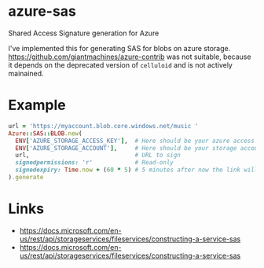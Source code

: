 # azure-sas
Shared Access Signature generation for Azure

I've implemented this for generating SAS for blobs on azure storage.
https://github.com/giantmachines/azure-contrib was not suitable, because it
depends on the deprecated version of `celluloid` and is not actively mainained.

# Example

```ruby
url = 'https://myaccount.blob.core.windows.net/music '
Azure::SAS::BLOB.new(
  ENV['AZURE_STORAGE_ACCESS_KEY'],  # Here should be your azure access key
  ENV['AZURE_STORAGE_ACCOUNT'],     # Here should be your storage account name
  url,                              # URL to sign
  signedpermissions: 'r'            # Read-only
  signedexpiry: Time.now + (60 * 5) # 5 minutes after now the link will be expired
).generate
```

# Links
 * https://docs.microsoft.com/en-us/rest/api/storageservices/fileservices/constructing-a-service-sas
 * https://docs.microsoft.com/en-us/rest/api/storageservices/fileservices/constructing-a-service-sas
